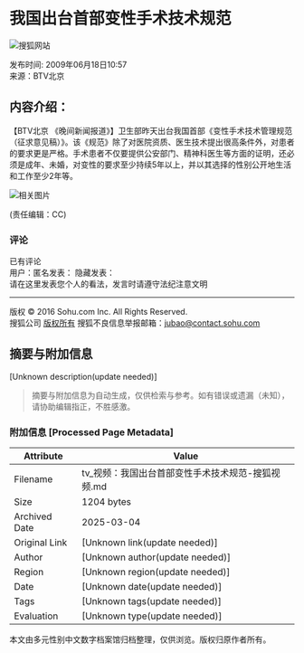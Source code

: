 # 我国出台首部变性手术技术规范

![搜狐网站](http://news.sohu.com/images/20061223/sohu_logo.gif)

发布时间: 2009年06月18日10:57  
来源：BTV北京  

## 内容介绍：

【BTV北京 《晚间新闻报道》】卫生部昨天出台我国首部《变性手术技术管理规范（征求意见稿）》。该《规范》除了对医院资质、医生技术提出很高条件外，对患者的要求更是严格。手术患者不仅要提供公安部门、精神科医生等方面的证明，还必须是成年、未婚，对变性的要求至少持续5年以上，并以其选择的性别公开地生活和工作至少2年等。

![相关图片](http://photocdn.sohu.com/20090618/e7618c11-9beb-4a24-a93d-10321e18c19dS.jpg)

(责任编辑：CC)

### 评论
已有评论  
用户：匿名发表：  隐藏发表：  
请在这里发表您个人的看法，发言时请遵守法纪注意文明  

---

版权 © 2016 Sohu.com Inc. All Rights Reserved.  
搜狐公司 [版权所有](http://corp.sohu.com/s2007/copyright/) 搜狐不良信息举报邮箱：[jubao@contact.sohu.com](mailto:jubao@contact.sohu.com)
<!-- tcd_original_link https://tv.sohu.com/20090618/n264604792.shtml -->


## 摘要与附加信息

<!-- tcd_abstract -->
[Unknown description(update needed)]
<!-- tcd_abstract_end -->

> 摘要与附加信息为自动生成，仅供检索与参考。如有错误或遗漏（未知），请协助编辑指正，不胜感激。

### 附加信息 [Processed Page Metadata]

| Attribute       | Value                                  |
|-----------------|----------------------------------------|
| Filename        | tv_视频：我国出台首部变性手术技术规范-搜狐视频.md                             |
| Size            | 1204 bytes                           |
| Archived Date   | 2025-03-04                             |
| Original Link   | [Unknown link(update needed)]                       |
| Author          | [Unknown author(update needed)]                               |
| Region          | [Unknown region(update needed)]                               |
| Date            | [Unknown date(update needed)]                                 |
| Tags            | [Unknown tags(update needed)]                                 |
| Evaluation            | [Unknown type(update needed)]                                 |
<!-- tcd_table_end -->

本文由多元性别中文数字档案馆归档整理，仅供浏览。版权归原作者所有。
